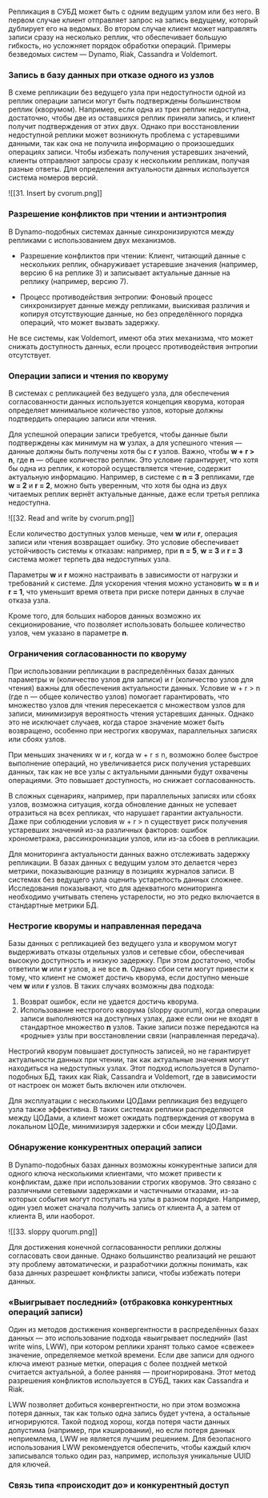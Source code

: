Репликация в СУБД может быть с одним ведущим узлом или без него. В первом случае клиент отправляет запрос на запись ведущему, который дублирует его на ведомых. Во втором случае клиент может направлять записи сразу на несколько реплик, что обеспечивает большую гибкость, но усложняет порядок обработки операций. Примеры безведомых систем — Dynamo, Riak, Cassandra и Voldemort.

### Запись в базу данных при отказе одного из узлов

В схеме репликации без ведущего узла при недоступности одной из реплик операции записи могут быть подтверждены большинством реплик (кворумом). Например, если одна из трех реплик недоступна, достаточно, чтобы две из оставшихся реплик приняли запись, и клиент получит подтверждения от этих двух. Однако при восстановлении недоступной реплики может возникнуть проблема с устаревшими данными, так как она не получила информацию о произошедших операциях записи. Чтобы избежать получения устаревших значений, клиенты отправляют запросы сразу к нескольким репликам, получая разные ответы. Для определения актуальности данных используется система номеров версий.

![[31. Insert by cvorum.png]]

### Разрешение конфликтов при чтении и антиэнтропия

В Dynamo-подобных системах данные синхронизируются между репликами с использованием двух механизмов.

* Разрешение конфликтов при чтении: Клиент, читающий данные с нескольких реплик, обнаруживает устаревшие значения (например, версию 6 на реплике 3) и записывает актуальные данные на реплику (например, версию 7).

* Процесс противодействия энтропии: Фоновый процесс синхронизирует данные между репликами, выискивая различия и копируя отсутствующие данные, но без определённого порядка операций, что может вызвать задержку.

Не все системы, как Voldemort, имеют оба этих механизма, что может снижать доступность данных, если процесс противодействия энтропии отсутствует.

### Операции записи и чтения по кворуму

В системах с репликацией без ведущего узла, для обеспечения согласованности данных используется концепция кворума, которая определяет минимальное количество узлов, которые должны подтвердить операцию записи или чтения. 

Для успешной операции записи требуется, чтобы данные были подтверждены как минимум на **w** узлах, а для успешного чтения — данные должны быть получены хотя бы с **r** узлов. Важно, чтобы **w + r > n**, где **n** — общее количество реплик. Это условие гарантирует, что хотя бы одна из реплик, к которой осуществляется чтение, содержит актуальную информацию. Например, в системе с **n = 3** репликами, где **w = 2** и **r = 2**, можно быть уверенным, что хотя бы одна из двух читаемых реплик вернёт актуальные данные, даже если третья реплика недоступна.

![[32. Read and write by cvorum.png]]

Если количество доступных узлов меньше, чем **w** или **r**, операция записи или чтения возвращает ошибку. Это условие обеспечивает устойчивость системы к отказам: например, при **n = 5**, **w = 3** и **r = 3** система может терпеть два недоступных узла. 

Параметры **w** и **r** можно настраивать в зависимости от нагрузки и требований к системе. Для ускорения чтения можно установить **w = n** и **r = 1**, что уменьшит время ответа при риске потери данных в случае отказа узла. 

Кроме того, для больших наборов данных возможно их секционирование, что позволяет использовать большее количество узлов, чем указано в параметре **n**.

### Ограничения согласованности по кворуму

При использовании репликации в распределённых базах данных параметры w (количество узлов для записи) и r (количество узлов для чтения) важны для обеспечения актуальности данных. Условие w + r > n (где n — общее количество узлов) помогает гарантировать, что множество узлов для чтения пересекается с множеством узлов для записи, минимизируя вероятность чтения устаревших данных. Однако это не исключает случаев, когда старое значение может быть возвращено, особенно при нестрогих кворумах, параллельных записях или сбоях узлов.

При меньших значениях w и r, когда w + r ≤ n, возможно более быстрое выполнение операций, но увеличивается риск получения устаревших данных, так как не все узлы с актуальными данными будут охвачены операциями. Это повышает доступность, но снижает согласованность.

В сложных сценариях, например, при параллельных записях или сбоях узлов, возможна ситуация, когда обновление данных не успевает отразиться на всех репликах, что нарушает гарантии актуальности. Даже при соблюдении условия w + r > n существует риск получения устаревших значений из-за различных факторов: ошибок хронометража, рассинхронизации узлов, или из-за сбоев в репликации.

Для мониторинга актуальности данных важно отслеживать задержку репликации. В базах данных с ведущим узлом это делается через метрики, показывающие разницу в позициях журналов записи. В системах без ведущего узла оценить устарелость данных сложнее. Исследования показывают, что для адекватного мониторинга необходимо учитывать степень устарелости, но это редко включается в стандартные метрики БД.

### Нестрогие кворумы и направленная передача

Базы данных с репликацией без ведущего узла и кворумом могут выдерживать отказы отдельных узлов и сетевые сбои, обеспечивая высокую доступность и низкую задержку. При этом достаточно, чтобы ответили **w** или **r** узлов, а не все **n**. Однако сбои сети могут привести к тому, что клиент не сможет достичь кворума, если доступно меньше чем **w** или **r** узлов. В таких случаях возможны два подхода:

1. Возврат ошибок, если не удается достичь кворума.
2. Использование нестрогого кворума (sloppy quorum), когда операции записи выполняются на доступных узлах, даже если они не входят в стандартное множество **n** узлов. Такие записи позже передаются на «родные» узлы при восстановлении связи (направленная передача).

Нестрогий кворум повышает доступность записей, но не гарантирует актуальности данных при чтении, так как актуальные значения могут находиться на недоступных узлах. Этот подход используется в Dynamo-подобных БД, таких как Riak, Cassandra и Voldemort, где в зависимости от настроек он может быть включен или отключен.

Для эксплуатации с несколькими ЦОДами репликация без ведущего узла также эффективна. В таких системах реплики распределяются между ЦОДами, а клиент может ожидать подтверждения от кворума в локальном ЦОДе, минимизируя задержки и сбои между ЦОДами.

### Обнаружение конкурентных операций записи

В Dynamo-подобных базах данных возможны конкурентные записи для одного ключа несколькими клиентами, что может привести к конфликтам, даже при использовании строгих кворумов. Это связано с различными сетевыми задержками и частичными отказами, из-за которых события могут поступать на узлы в разном порядке. Например, один узел может сначала получить запись от клиента A, а затем от клиента B, или наоборот.

![[33. sloppy quorum.png]]

Для достижения конечной согласованности реплики должны согласовать свои данные. Однако большинство реализаций не решают эту проблему автоматически, и разработчики должны понимать, как база данных разрешает конфликты записи, чтобы избежать потери данных.

### «Выигрывает последний» (отбраковка конкурентных операций записи)

Один из методов достижения конвергентности в распределённых базах данных — это использование подхода «выигрывает последний» (last write wins, LWW), при котором реплики хранят только самое «свежее» значение, определяемое меткой времени. Если две записи для одного ключа имеют разные метки, операция с более поздней меткой считается актуальной, а более ранняя — проигнорирована. Этот метод разрешения конфликтов используется в СУБД, таких как Cassandra и Riak.

LWW позволяет добиться конвергентности, но при этом возможна потеря данных, так как только одна запись будет учтена, а остальные игнорируются. Такой подход хорош, когда потеря части данных допустима (например, при кэшировании), но если потеря данных неприемлема, LWW не является лучшим решением. Для безопасного использования LWW рекомендуется обеспечить, чтобы каждый ключ записывался только один раз, например, используя уникальные UUID для ключей.

### Связь типа «происходит до» и конкурентный доступ

